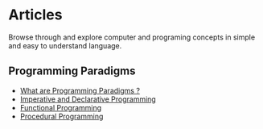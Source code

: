 # Articles

Browse through and explore computer and programing concepts in simple and easy to understand language.

## Programming Paradigms
- [What are Programming Paradigms ?](programming-paradigms/what-are-programming-paradigms.md)
- [Imperative and Declarative Programming](programming-paradigms/imperative-and-declarative-programming.md)
- [Functional Programming](programming-paradigms/functional-programming.md)
- [Procedural Programming](programming-paradigms/procedural-programming.md)

